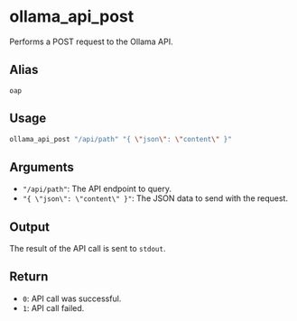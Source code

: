 # ollama_api_post

Performs a POST request to the Ollama API.

## Alias

`oap`

## Usage

```bash
ollama_api_post "/api/path" "{ \"json\": \"content\" }"
```

## Arguments

* `"/api/path"`: The API endpoint to query.
* `"{ \"json\": \"content\" }"`: The JSON data to send with the request.

## Output

The result of the API call is sent to `stdout`.

## Return

* `0`: API call was successful.
* `1`: API call failed.
